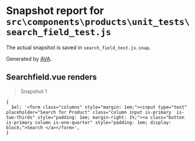 # Snapshot report for `src\components\products\unit_tests\search_field_test.js`

The actual snapshot is saved in `search_field_test.js.snap`.

Generated by [AVA](https://ava.li).

## Searchfield.vue renders

> Snapshot 1

    {
      $el: '<form class="columns" style="margin: 1em;"><input type="text" placeholder="Search for Product" class="column input is-primary  is-two-thirds" style="padding: 1em; margin-right: 1%;"><a class="button is-primary column is-one-quarter" style="padding: 1em; display: block;">Search </a></form>',
    }

